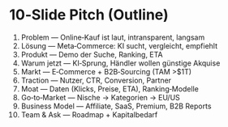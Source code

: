 # 10‑Slide Pitch (Outline)

1. Problem — Online‑Kauf ist laut, intransparent, langsam
2. Lösung — Meta‑Commerce: KI sucht, vergleicht, empfiehlt
3. Produkt — Demo der Suche, Ranking, ETA
4. Warum jetzt — KI‑Sprung, Händler wollen günstige Akquise
5. Markt — E‑Commerce + B2B‑Sourcing (TAM >$1T)
6. Traction — Nutzer, CTR, Conversion, Partner
7. Moat — Daten (Klicks, Preise, ETA), Ranking‑Modelle
8. Go‑to‑Market — Nische → Kategorien → EU/US
9. Business Model — Affiliate, SaaS, Premium, B2B Reports
10. Team & Ask — Roadmap + Kapitalbedarf

